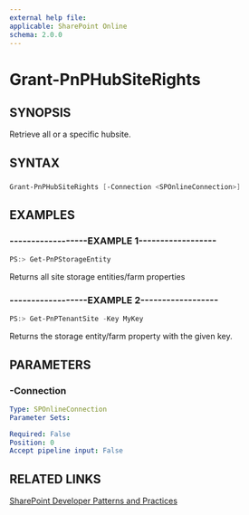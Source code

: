 ```yaml
---
external help file:
applicable: SharePoint Online
schema: 2.0.0
---
```

# Grant-PnPHubSiteRights

## SYNOPSIS
Retrieve all or a specific hubsite.

## SYNTAX 

### 
```powershell
Grant-PnPHubSiteRights [-Connection <SPOnlineConnection>]
```

## EXAMPLES

### ------------------EXAMPLE 1------------------
```powershell
PS:> Get-PnPStorageEntity
```

Returns all site storage entities/farm properties

### ------------------EXAMPLE 2------------------
```powershell
PS:> Get-PnPTenantSite -Key MyKey
```

Returns the storage entity/farm property with the given key.

## PARAMETERS

### -Connection


```yaml
Type: SPOnlineConnection
Parameter Sets: 

Required: False
Position: 0
Accept pipeline input: False
```

## RELATED LINKS

[SharePoint Developer Patterns and Practices](http://aka.ms/sppnp)